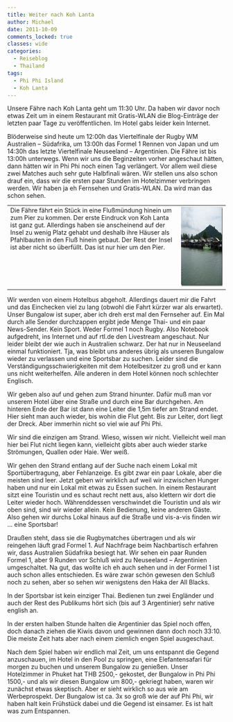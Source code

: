 ```yaml
---
title: Weiter nach Koh Lanta
author: Michael
date: 2011-10-09
comments_locked: true
classes: wide
categories:
  - Reiseblog
  - Thailand
tags:
  - Phi Phi Island
  - Koh Lanta
---
```


Unsere Fähre nach Koh Lanta geht um 11:30 Uhr. Da haben wir davor noch etwas Zeit um in einem Restaurant mit Gratis-WLAN die Blog-Einträge der letzten paar Tage zu veröffentlichen. Im Hotel gabs leider kein Internet.

Blöderweise sind heute um 12:00h das Viertelfinale der Rugby WM Australien – Südafrika, um 13:00h das Formel 1 Rennen von Japan und um 14:30h das letzte Viertelfinale Neuseeland – Argentinien. Die Fähre ist bis 13:00h unterwegs. Wenn wir uns die Beginzeiten vorher angeschaut hätten, dann hätten wir in Phi Phi noch einen Tag verlängert. Vor allem weil diese zwei Matches auch sehr gute Halbfinali wären. Wir stellen uns also schon drauf ein, dass wir die ersten paar Stunden im Hotelzimmer verbringen werden. Wir haben ja eh Fernsehen und Gratis-WLAN. Da wird man das schon sehen.

<table border="0" cellspacing="0" cellpadding="2" width="675">
<tbody>
<tr>
<td valign="top" width="528">Die Fähre fährt ein Stück in eine Flußmündung hinein um zum Pier zu kommen. Der erste Eindruck von Koh Lanta ist ganz gut. Allerdings haben sie anscheinend auf der Insel zu wenig Platz gehabt und deshalb ihre Häuser als Pfahlbauten in den Fluß hinein gebaut. Der Rest der Insel ist aber nicht so überfüllt. Das ist nur hier um den Pier.</td>
<td valign="top" width="145"><a href="/assets/images/2011/10/P1000069.jpg"><img src="/assets/images/2011/10/P1000069_thumb.jpg" width="244" height="184" alt="P1000069" border="0" /></a></td>
</tr>
</tbody>
</table>

Wir werden von einem Hotelbus abgeholt. Allerdings dauert mir die Fahrt und das Einchecken viel zu lang (obwohl die Fahrt kürzer war als erwartet). Unser Bungalow ist super, aber ich dreh erst mal den Fernseher auf. Ein Mal durch alle Sender durchzappen ergibt jede Menge Thai- und ein paar News-Sender. Kein Sport. Weder Formel 1 noch Rugby. Also Notebook aufgedreht, ins Internet und auf rtl.de den Livestream angeschaut. Nur leider bleibt der wie auch in Australien schwarz. Der hat nur in Neuseeland einmal funktioniert. Tja, was bleibt uns anderes übrig als unseren Bungalow wieder zu verlassen und eine Sportsbar zu suchen. Leider sind die Verständigungsschwierigkeiten mit dem Hotelbesitzer zu groß und er kann uns nicht weiterhelfen. Alle anderen in dem Hotel können noch schlechter Englisch.

Wir geben also auf und gehen zum Strand hinunter. Dafür muß man vor unserem Hotel über eine Straße und durch eine Bar durchgehen. Am hinteren Ende der Bar ist dann eine Leiter die 1,5m tiefer am Strand endet. Hier sieht man auch wieder, bis wohin die Flut geht. Bis zur Leiter, dort liegt der Dreck. Aber immerhin nicht so viel wie auf Phi Phi.

Wir sind die einzigen am Strand. Wieso, wissen wir nicht. Vielleicht weil man hier bei Flut nicht liegen kann, vielleicht gibts aber auch wieder starke Strömungen, Quallen oder Haie. Wer weiß.

Wir gehen den Strand entlang auf der Suche nach einem Lokal mit Sportübertragung, aber Fehlanzeige. Es gibt zwar ein paar Lokale, aber die meisten sind leer. Jetzt geben wir wirklich auf weil wir inzwischen Hunger haben und nur ein Lokal mit etwas zu Essen suchen. In einem Restaurant sitzt eine Touristin und es schaut recht nett aus, also klettern wir dort die Leiter wieder hoch. Währenddessen verschwindet die Touristin und als wir oben sind, sind wir wieder allein. Kein Bedienung, keine anderen Gäste. Also gehen wir durchs Lokal hinaus auf die Straße und vis-a-vis finden wir … eine Sportsbar!

Draußen steht, dass sie die Rugbymatches übertragen und als wir reingehen läuft grad Formel 1. Auf Nachfrage beim Nachbartisch erfahren wir, dass Australien Südafrika besiegt hat. Wir sehen ein paar Runden Formel 1, aber 9 Runden vor Schluß wird zu Neuseeland – Argentinien umgeschaltet. Na gut, das wollte ich eh auch sehen und in der Formel 1 ist auch schon alles entschieden. Es wäre zwar schön gewesen den Schluß noch zu sehen, aber so sehen wir wenigstens den Haka der All Blacks.

In der Sportsbar ist kein einziger Thai. Bedienen tun zwei Engländer und auch der Rest des Publikums hört sich (bis auf 3 Argentinier) sehr native english an.

In der ersten halben Stunde halten die Argentinier das Spiel noch offen, doch danach ziehen die Kiwis davon und gewinnen dann doch noch 33:10. Die meiste Zeit hats aber nach einem ziemlich engen Spiel ausgeschaut.

Nach dem Spiel haben wir endlich mal Zeit, um uns entspannt die Gegend anzuschauen, im Hotel in den Pool zu springen, eine Elefantensafari für morgen zu buchen und unserem Bungalow zu genießen. Unser Hotelzimmer in Phuket hat THB 2500,- gekostet, der Bungalow in Phi Phi 1500,- und als wir diesen Bungalow um 800,- gekriegt haben, waren wir zunächst etwas skeptisch. Aber er sieht wirklich so aus wie am Werbeprospekt. Der Bungalow ist ca. 3x so groß wie der auf Phi Phi, wir haben halt kein Frühstück dabei und die Gegend ist einsamer. Es ist halt was zum Entspannen.
